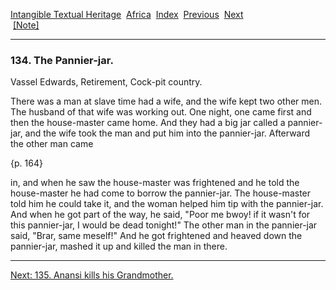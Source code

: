 [Intangible Textual Heritage](../../index)  [Africa](../index) 
[Index](index)  [Previous](jas133)  [Next](jas135)   
 [\[Note\]](jas134n)

------------------------------------------------------------------------

### 134. The Pannier-jar.

Vassel Edwards, Retirement, Cock-pit country.

There was a man at slave time had a wife, and the wife kept two other
men. The husband of that wife was working out. One night, one came first
and then the house-master came home. And they had a big jar called a
pannier-jar, and the wife took the man and put him into the pannier-jar.
Afterward the other man came

{p. 164}

in, and when he saw the house-master was frightened and he told the
house-master he had come to borrow the pannier-jar. The house-master
told him he could take it, and the woman helped him tip with the
pannier-jar. And when he got part of the way, he said, "Poor me bwoy! if
it wasn't for this pannier-jar, I would be dead tonight!" The other man
in the pannier-jar said, "Brar, same meself!" And he got frightened and
heaved down the pannier-jar, mashed it up and killed the man in there.

------------------------------------------------------------------------

[Next: 135. Anansi kills his Grandmother.](jas135)
